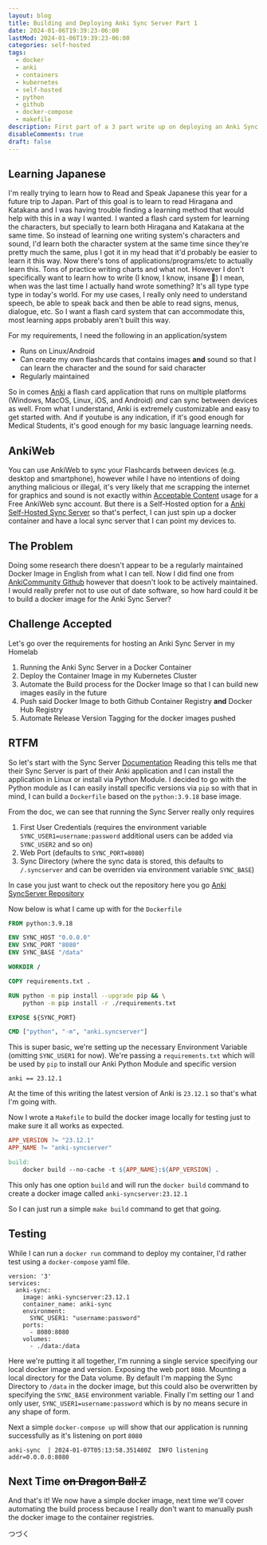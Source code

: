 ```yaml
---
layout: blog
title: Building and Deploying Anki Sync Server Part 1
date: 2024-01-06T19:39:23-06:00
lastMod: 2024-01-06T19:39:23-06:00
categories: self-hosted
tags:
  - docker
  - anki
  - containers
  - kubernetes
  - self-hosted
  - python
  - github
  - docker-compose
  - makefile
description: First part of a 3 part write up on deploying an Anki Sync Server
disableComments: true
draft: false
---
```

## Learning Japanese
I'm really trying to learn how to Read and Speak Japanese this year for a future trip to Japan. Part of this goal is to learn to read Hiragana and Katakana and I was having trouble finding a learning method that would help with this in a way I wanted. I wanted a flash card system for learning the characters, but specially to learn both Hiragana and Katakana at the same time. So instead of learning one writing system's characters and sound, I'd learn both the character system at the same time since they're pretty much the same, plus I got it in my head that it'd probably be easier to learn it this way. Now there's tons of applications/programs/etc to actually learn this. Tons of practice writing charts and what not. However I don't specifically want to learn how to write (I know, I know, insane 🤯) I mean, when was the last time I actually hand wrote something? It's all type type type in today's world. For my use cases, I really only need to understand speech, be able to speak back and then be able to read signs, menus, dialogue, etc. So I want a flash card system that can accommodate this, most learning apps probably aren't built this way.

For my requirements, I need the following in an application/system
- Runs on Linux/Android
- Can create my own flashcards that contains images **and** sound so that I can learn the character and the sound for said character
- Regularly maintained

So in comes [Anki](https://apps.ankiweb.net/) a flash card application that runs on multiple platforms (Windows, MacOS, Linux, iOS, and Android) *and* can sync between devices as well. From what I understand, Anki is extremely customizable and easy to get started with. And if youtube is any indication, if it's good enough for Medical Students, it's good enough for my basic language learning needs.

## AnkiWeb
You can use AnkiWeb to sync your Flashcards between devices (e.g. desktop and smartphone), however while I have no intentions of doing anything malicious or illegal, it's very likely that me scrapping the internet for graphics and sound is not exactly within [Acceptable Content](https://ankiweb.net/account/terms#Acceptable%20Content) usage for a Free AnkiWeb sync account. But there is a Self-Hosted option for a [Anki Self-Hosted Sync Server](https://docs.ankiweb.net/sync-server.html) so that's perfect, I can just spin up a docker container and have a local sync server that I can point my devices to.

## The Problem
Doing some research there doesn't appear to be a regularly maintained Docker Image in English from what I can tell. Now I did find one from [AnkiCommunity Github](https://github.com/ankicommunity/anki-sync-server)  however that doesn't look to be actively maintained. I would really prefer not to use out of date software, so how hard could it be to build a docker image for the Anki Sync Server?

## Challenge Accepted
Let's go over the requirements for hosting an Anki Sync Server in my Homelab

1. Running the Anki Sync Server in a Docker Container
2. Deploy the Container Image in my Kubernetes Cluster
3. Automate the Build process for the Docker Image so that I can build new images easily in the future
4. Push said Docker Image to both Github Container Registry **and** Docker Hub Registry
5. Automate Release Version Tagging for the docker images pushed

## RTFM
So let's start with the Sync Server [Documentation](https://docs.ankiweb.net/sync-server.html) Reading this tells me that their Sync Server is part of their Anki application and I can install the application in Linux or install via Python Module. I decided to go with the Python module as I can easily install specific versions via `pip`  so with that in mind, I can build a `Dockerfile` based on the `python:3.9.18` base image.

From the doc, we can see that running the Sync Server really only requires 
1. First User Credentials (requires the environment variable `SYNC_USER1=username:password` additional users can be added via `SYNC_USER2` and so on)
2. Web Port (defaults to `SYNC_PORT=8080`)
3. Sync Directory (where the sync data is stored, this defaults to `/.syncserver` and can be overriden via environment variable `SYNC_BASE`)

In case you just want to check out the repository here you go [Anki SyncServer Repository](https://github.com/sinicide/anki-syncserver)

Now below is what I came up with for the `Dockerfile`
```Dockerfile
FROM python:3.9.18

ENV SYNC_HOST "0.0.0.0"
ENV SYNC_PORT "8080"
ENV SYNC_BASE "/data"

WORKDIR /

COPY requirements.txt .

RUN python -m pip install --upgrade pip && \
    python -m pip install -r ./requirements.txt

EXPOSE ${SYNC_PORT}

CMD ["python", "-m", "anki.syncserver"]
```

This is super basic, we're setting up the necessary Environment Variable (omitting `SYNC_USER1` for now). We're passing a `requirements.txt` which will be used by `pip` to install our Anki Python Module and specific version

```
anki == 23.12.1
```
At the time of this writing the latest version of Anki is `23.12.1` so that's what I'm going with.

Now I wrote a `Makefile` to build the docker image locally for testing just to make sure it all works as expected.
```makefile
APP_VERSION ?= "23.12.1"
APP_NAME ?= "anki-syncserver"

build:
	docker build --no-cache -t ${APP_NAME}:${APP_VERSION} .
```

This only has one option `build` and will run the `docker build` command to create a docker image called `anki-syncserver:23.12.1`

So I can just run a simple `make build` command to get that going.

## Testing
While I can run a `docker run` command to deploy my container, I'd rather test using a `docker-compose` yaml file.

```docker-compose
version: '3'
services:
  anki-sync:
    image: anki-syncserver:23.12.1
    container_name: anki-sync
    environment:
      SYNC_USER1: "username:password"
    ports:
      - 8080:8080
    volumes:
      - ./data:/data
```

Here we're putting it all together, I'm running a single service specifying our local docker image and version. Exposing the web port `8080`. Mounting a local directory for the Data volume. By default I'm mapping the Sync Directory to `/data` in the docker image, but this could also be overwritten by specifying the `SYNC_BASE` environment variable.
Finally I'm setting our 1 and only user, `SYNC_USER1=username:password` which is by no means secure in any shape of form.

Next a simple `docker-compose up` will show that our application is running successfully as it's listening on port `8080`
```
anki-sync  | 2024-01-07T05:13:58.351480Z  INFO listening addr=0.0.0.0:8080
```

## Next Time ~~on Dragon Ball Z~~
And that's it! We now have a simple docker image, next time we'll cover automating the build process because I really don't want to manually push the docker image to the container registries.

つづく